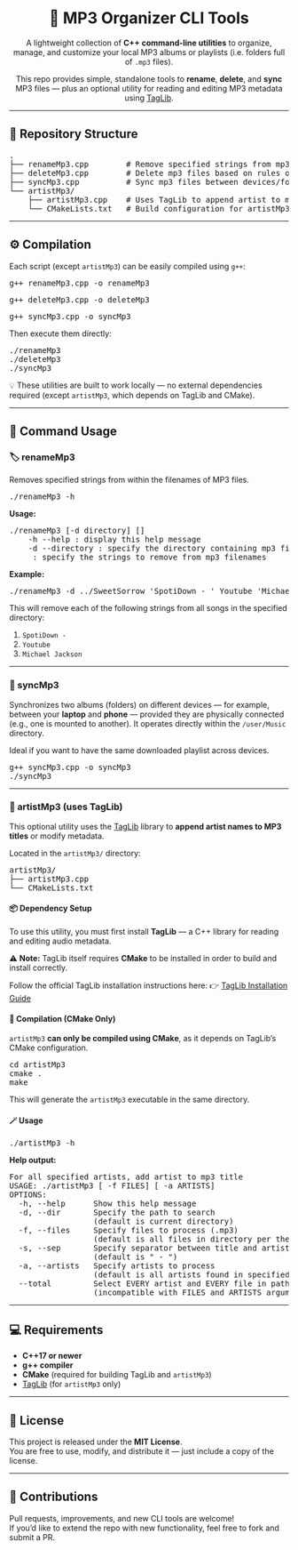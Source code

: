 <h1 align="center">🎵 MP3 Organizer CLI Tools</h1>

<p align="center">
  A lightweight collection of <b>C++ command-line utilities</b> to organize, manage, and customize your local MP3 albums or playlists
  (i.e. folders full of <code>.mp3</code> files).
</p>

<p align="center">
  This repo provides simple, standalone tools to <b>rename</b>, <b>delete</b>, and <b>sync</b> MP3 files — plus an optional utility for
  reading and editing MP3 metadata using 
  <a href="https://github.com/taglib/taglib" target="_blank">TagLib</a>.
</p>

<hr/>

<h2>📁 Repository Structure</h2>

<pre>
.
├── renameMp3.cpp        # Remove specified strings from mp3 filenames
├── deleteMp3.cpp        # Delete mp3 files based on rules or patterns
├── syncMp3.cpp          # Sync mp3 files between devices/folders
└── artistMp3/
    ├── artistMp3.cpp    # Uses TagLib to append artist to mp3 title
    └── CMakeLists.txt   # Build configuration for artistMp3 utility
</pre>

<hr/>

<h2>⚙️ Compilation</h2>

<p>
  Each script (except <code>artistMp3</code>) can be easily compiled using <code>g++</code>:
</p>

<pre>
g++ renameMp3.cpp -o renameMp3
</pre>

<pre>
g++ deleteMp3.cpp -o deleteMp3
</pre>

<pre>
g++ syncMp3.cpp -o syncMp3
</pre>

<p>Then execute them directly:</p>

<pre>
./renameMp3
./deleteMp3
./syncMp3
</pre>

<p>
  💡 These utilities are built to work locally — no external dependencies required
  (except <code>artistMp3</code>, which depends on TagLib and CMake).
</p>

<hr/>

<h2>🧠 Command Usage</h2>

<h3>🏷️ renameMp3</h3>

<p>Removes specified strings from within the filenames of MP3 files.</p>

<pre>
./renameMp3 -h
</pre>

<b>Usage:</b>
<pre>
./renameMp3 [-d directory] [<what to remove>]
    -h --help : display this help message
    -d --directory : specify the directory containing mp3 files (default is current directory)
    <what to remove> : specify the strings to remove from mp3 filenames
</pre>

<b>Example:</b>
<pre>
./renameMp3 -d ../SweetSorrow 'SpotiDown - ' Youtube 'Michael Jackson'
</pre>

<p>This will remove each of the following strings from all songs in the specified directory:</p>

<ol>
  <li><code>SpotiDown - </code></li>
  <li><code>Youtube</code></li>
  <li><code>Michael Jackson</code></li>
</ol>

<hr/>

<h3>🔁 syncMp3</h3>

<p>
  Synchronizes two albums (folders) on different devices — for example, between your
  <b>laptop</b> and <b>phone</b> — provided they are physically connected
  (e.g., one is mounted to another). It operates directly within the
  <code>/user/Music</code> directory.
</p>

<p>Ideal if you want to have the same downloaded playlist across devices.</p>

<pre>
g++ syncMp3.cpp -o syncMp3
./syncMp3
</pre>

<hr/>

<h3>🧩 artistMp3 (uses TagLib)</h3>

<p>
  This optional utility uses the 
  <a href="https://github.com/taglib/taglib" target="_blank">TagLib</a> library
  to <b>append artist names to MP3 titles</b> or modify metadata.
</p>

<p>Located in the <code>artistMp3/</code> directory:</p>

<pre>
artistMp3/
├── artistMp3.cpp
└── CMakeLists.txt
</pre>

<h4>📦 Dependency Setup</h4>

<p>
  To use this utility, you must first install <b>TagLib</b> — a C++ library for reading and editing audio metadata.
</p>

<p>
  ⚠️ <b>Note:</b> TagLib itself requires <b>CMake</b> to be installed in order to build and install correctly.
</p>

<p>
  Follow the official TagLib installation instructions here:  
  👉 <a href="https://github.com/taglib/taglib/blob/master/INSTALL.md" target="_blank">TagLib Installation Guide</a>
</p>

<h4>🔧 Compilation (CMake Only)</h4>

<p>
  <code>artistMp3</code> <b>can only be compiled using CMake</b>, as it depends on TagLib’s CMake configuration.
</p>

<pre>
cd artistMp3
cmake .
make
</pre>

<p>This will generate the <code>artistMp3</code> executable in the same directory.</p>

<h4>🪄 Usage</h4>

<pre>
./artistMp3 -h
</pre>

<b>Help output:</b>
<pre>
For all specified artists, add artist to mp3 title
USAGE: ./artistMp3 [ -f FILES] [ -a ARTISTS]
OPTIONS:
  -h, --help      Show this help message
  -d, --dir       Specify the path to search
                  (default is current directory)
  -f, --files     Specify files to process (.mp3)
                  (default is all files in directory per the specified artists)
  -s, --sep       Specify separator between title and artist
                  (default is " - ")
  -a, --artists   Specify artists to process
                  (default is all artists found in specified files)
  --total         Select EVERY artist and EVERY file in path
                  (incompatible with FILES and ARTISTS arguments)
</pre>

<hr/>

<h2>💻 Requirements</h2>

<ul>
  <li><b>C++17 or newer</b></li>
  <li><b>g++ compiler</b></li>
  <li><b>CMake</b> (required for building TagLib and <code>artistMp3</code>)</li>
  <li><a href="https://github.com/taglib/taglib" target="_blank">TagLib</a> (for <code>artistMp3</code> only)</li>
</ul>

<hr/>

<h2>📜 License</h2>

<p>
  This project is released under the <b>MIT License</b>.<br/>
  You are free to use, modify, and distribute it — just include a copy of the license.
</p>

<hr/>

<h2>🤝 Contributions</h2>

<p>
  Pull requests, improvements, and new CLI tools are welcome!<br/>
  If you’d like to extend the repo with new functionality, feel free to fork and submit a PR.
</p>
